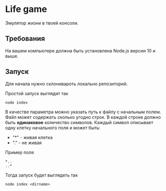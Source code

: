 # Life game

Эмулятор жизни в твоей консоли.

## Требования
На вашем компьютере должна быть установлена Node.js версии 10 и выше.
 
## Запуск
Для начала нужно склонивароть локально репозиторий.

Простой запуск выглядит так
```
node index
```

В качестве параметра можно указать путь к файлу с начальным полем.  
Файл может содержать сколько угодно строк. В каждой строке должно быть **одинаковое** количество символов.
Каждый символ описывает одну клетку начального поля и может быть:
* "*" - живая клетка
* "." - не живая 

Пример поля
```
*..
..*
```

Тогда запуск будет выглядеть так
```
node index <dirname>
```
